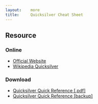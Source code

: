```yaml
---
layout:    more
title:     Quicksilver Cheat Sheet 
---
```

<div class="content content-400">
    <div class="board board-326">
        <h2 class="board-title">Resource</h2>
        <div class="board-card">
            <h3 class="board-card-title">Online</h3>
            <ul>
                <li><a href="http://www.blacktree.com/">Official Website</a></li>
                <li><a href="http://en.wikipedia.org/wiki/Quicksilver_(software)">Wikipedia Quicksilver</a></li>
            </ul>
        </div>
        <div class="board-card">
            <h3 class="board-card-title">Download</h3>
            <ul>
                <li><a href="http://mysite.verizon.net/hmelman/QSRef.pdf">Quicksilver Quick Reference [.pdf]</a></li>
                <li><a href="/static/cs/QSRef.pdf">Quicksilver Quick Reference [backup]</a></li>
            </ul>
        </div>
    </div>
</div>
